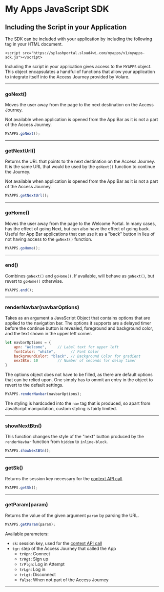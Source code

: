 # My Apps JavaScript SDK


## Including the Script in your Application

The SDK can be included with your application by including the following tag in your HTML document.
```
<script src="https://splashportal.sloud4wi.com/myapps/v1/myapps-sdk.js"></script>
```

Including the script in your application gives access to the `MYAPPS` object. This object encapsulates a handful of functions that allow your application to integrate itself into the Access Journey provided by Volare.

---
### goNext()

Moves the user away from the page to the next destination on the Access Journey.

Not available when application is opened from the App Bar as it is not a part of the Access Journey.

```javascript
MYAPPS.goNext();
```

---
### getNextUrl()

Returns the URL that points to the next destination on the Access Journey. It is the same URL that would be used by the `goNext()` function to continue the Journey.

Not available when application is opened from the App Bar as it is not a part of the Access Journey.

```javascript
MYAPPS.getNextUrl();
```

---
### goHome()

Moves the user away from the page to the Welcome Portal. In many cases, has the effect of going Next, but can also have the effect of going back. Useful for App Bar applications that can use it as a "back" button in lieu of not having access to the `goNext()` function.

```javascript
MYAPPS.goHome();
```

---
### end()

Combines `goNext()` and `goHome()`. If available, will behave as `goNext()`, but revert to `goHome()` otherwise. 

```javascript
MYAPPS.end();
```

---
### renderNavbar(navbarOptions)

Takes as an argument a JavaScript Object that contains options that are applied to the navigation bar. The options it supports are a delayed timer before the continue button is revealed, foreground and background color, and the text shown in the upper left corner.

```javascript
let navbarOptions = {
    apn: "Welcome",     // Label text for upper left
    fontColor: "white",       // Font Color
    backgroundColor: "black", // Background Color for gradient
    nextBtn: 10         // Number of seconds for delay timer
}
```

The options object does not have to be filled, as there are default options that can be relied upon. One simply has to ommit an entry in the object to revert to the default settings.

```javascript
MYAPPS.renderNavbar(navbarOptions);
```

The styling is hardcoded into the `nav` tag that is produced, so apart from JavaScript manipulation, custom styling is fairly limited.

---
### showNextBtn()

This function changes the style of the "next" button produced by the `renderNavbar` function from `hidden` to `inline-block`. 

```javascript
MYAPPS.showNextBtn();
```

---
### getSk()

Returns the session key necessary for the [context API call](JSON_structures.md). 

```javascript
MYAPPS.getSk();
```

---
### getParam(param)

Returns the value of the given argument `param` by parsing the URL. 

```javascript
MYAPPS.getParam(param);
```

Available parameters:
- `sk`: session key, used for the [context API call](JSON_structures.md)
- `tgr`: step of the Access Journey that called the App
    - `trOpn`: Connect
    - `trRgt`: Sign up
    - `trPlgn`: Log in Attempt
    - `trLgn`: Log in
    - `trLgt`: Disconnect
    - `false`: When not part of the Access Journey

---
